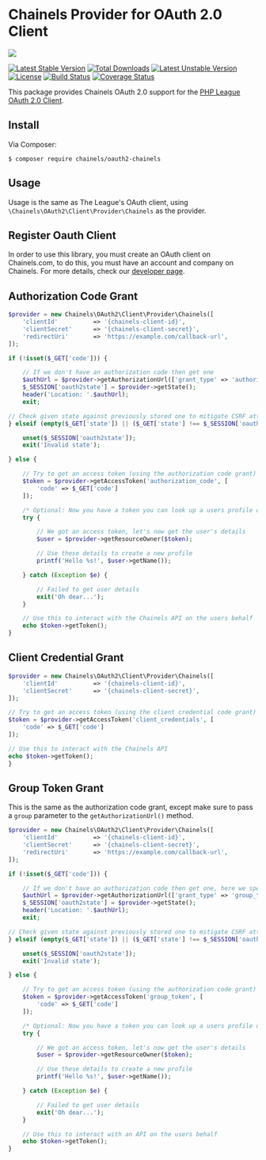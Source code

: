 # Chainels Provider for OAuth 2.0 Client
![](http://i.imgur.com/1inwYrO.png)

[![Latest Stable Version](https://poser.pugx.org/chainels/oauth2-chainels/v/stable)](https://packagist.org/packages/chainels/oauth2-chainels) [![Total Downloads](https://poser.pugx.org/chainels/oauth2-chainels/downloads)](https://packagist.org/packages/chainels/oauth2-chainels) [![Latest Unstable Version](https://poser.pugx.org/chainels/oauth2-chainels/v/unstable)](https://packagist.org/packages/chainels/oauth2-chainels) [![License](https://poser.pugx.org/chainels/oauth2-chainels/license)](https://packagist.org/packages/chainels/oauth2-chainels) [![Build Status](https://travis-ci.org/Chainels/oauth2-provider-php.svg?branch=master)](https://travis-ci.org/Chainels/oauth2-provider-php) [![Coverage Status](https://coveralls.io/repos/github/Chainels/oauth2-provider-php/badge.svg?branch=master)](https://coveralls.io/github/Chainels/oauth2-provider-php?branch=master)

This package provides Chainels OAuth 2.0 support for the [PHP League OAuth 2.0 Client](https://github.com/thephpleague/oauth2-client).

## Install
Via Composer:
```
$ composer require chainels/oauth2-chainels
```

## Usage

Usage is the same as The League's OAuth client, using `\Chainels\OAuth2\Client\Provider\Chainels` as the provider.

## Register Oauth Client
In order to use this library, you must create an OAuth client on Chainels.com, to do this, you must have an account and company on Chainels. For more details, check our [developer page](https://www.chainels.com/developer).

## Authorization Code Grant

```php
$provider = new Chainels\OAuth2\Client\Provider\Chainels([
    'clientId'          => '{chainels-client-id}',
    'clientSecret'      => '{chainels-client-secret}',
    'redirectUri'       => 'https://example.com/callback-url',
]);

if (!isset($_GET['code'])) {

    // If we don't have an authorization code then get one
    $authUrl = $provider->getAuthorizationUrl(['grant_type' => 'authorization_code']);
    $_SESSION['oauth2state'] = $provider->getState();
    header('Location: '.$authUrl);
    exit;

// Check given state against previously stored one to mitigate CSRF attack
} elseif (empty($_GET['state']) || ($_GET['state'] !== $_SESSION['oauth2state'])) {

    unset($_SESSION['oauth2state']);
    exit('Invalid state');

} else {

    // Try to get an access token (using the authorization code grant)
    $token = $provider->getAccessToken('authorization_code', [
        'code' => $_GET['code']
    ]);

    /* Optional: Now you have a token you can look up a users profile data. You can also use this token for other HTTP calls to the REST API */
    try {

        // We got an access token, let's now get the user's details
        $user = $provider->getResourceOwner($token);

        // Use these details to create a new profile
        printf('Hello %s!', $user->getName());

    } catch (Exception $e) {

        // Failed to get user details
        exit('Oh dear...');
    }

    // Use this to interact with the Chainels API on the users behalf
    echo $token->getToken();
}
```

## Client Credential Grant

```php
$provider = new Chainels\OAuth2\Client\Provider\Chainels([
    'clientId'          => '{chainels-client-id}',
    'clientSecret'      => '{chainels-client-secret}',
]);

// Try to get an access token (using the client credential code grant)
$token = $provider->getAccessToken('client_credentials', [
    'code' => $_GET['code']
]);

// Use this to interact with the Chainels API
echo $token->getToken();
}
```

## Group Token Grant

This is the same as the authorization code grant, except make sure to pass a `group` parameter to the `getAuthorizationUrl()` method.

```php
$provider = new Chainels\OAuth2\Client\Provider\Chainels([
    'clientId'          => '{chainels-client-id}',
    'clientSecret'      => '{chainels-client-secret}',
    'redirectUri'       => 'https://example.com/callback-url',
]);

if (!isset($_GET['code'])) {

    // If we don't have an authorization code then get one, here we specify the group
    $authUrl = $provider->getAuthorizationUrl(['grant_type' => 'group_token', 'group' => '1234']);
    $_SESSION['oauth2state'] = $provider->getState();
    header('Location: '.$authUrl);
    exit;

// Check given state against previously stored one to mitigate CSRF attack
} elseif (empty($_GET['state']) || ($_GET['state'] !== $_SESSION['oauth2state'])) {

    unset($_SESSION['oauth2state']);
    exit('Invalid state');

} else {

    // Try to get an access token (using the authorization code grant)
    $token = $provider->getAccessToken('group_token', [
        'code' => $_GET['code']
    ]);

    /* Optional: Now you have a token you can look up a users profile data. You can also use this token for other HTTP calls to the REST API */
    try {

        // We got an access token, let's now get the user's details
        $user = $provider->getResourceOwner($token);

        // Use these details to create a new profile
        printf('Hello %s!', $user->getName());

    } catch (Exception $e) {

        // Failed to get user details
        exit('Oh dear...');
    }

    // Use this to interact with an API on the users behalf
    echo $token->getToken();
}
```
